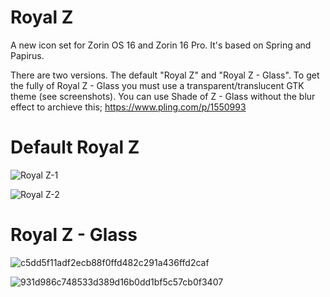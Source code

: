 # Royal Z
A new icon set for Zorin OS 16 and Zorin 16 Pro. It's based on Spring and Papirus.

There are two versions. The default "Royal Z" and "Royal Z - Glass". To get the fully of Royal Z - Glass you must use a transparent/translucent GTK theme (see screenshots). You can use Shade of Z - Glass without the blur effect to archieve this; https://www.pling.com/p/1550993

# Default Royal Z
![Royal Z-1](https://user-images.githubusercontent.com/60283532/130418543-84f9e606-882a-478e-850a-7ddcf42256b5.png)

![Royal Z-2](https://user-images.githubusercontent.com/60283532/130418581-2a4d6e5f-d10b-4221-9ba7-94f8e1ac575c.png)

# Royal Z - Glass

![c5dd5f11adf2ecb88f0ffd482c291a436ffd2caf](https://user-images.githubusercontent.com/60283532/130917682-05ec3b95-4e59-444a-ada7-e0a0a6a1946c.png)

![931d986c748533d389d16b0dd1bf5c57cb0f3407](https://user-images.githubusercontent.com/60283532/130917704-11e3d1aa-7d8e-457a-aeda-f80eebb7d859.jpeg)


